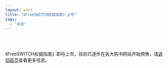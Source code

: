 ```yaml
---
layout: post
title: "《FreeSWITCH权威指南》上市"
tags:
  - "动态"
---
```


<br>
<br>

《FreeSWITCH权威指南》即将上市，目前已逐步在各大购书网站开始预售，请[返回首页](/)查看更多信息。
